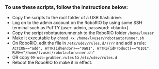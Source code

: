 ### To use these scripts, follow the instructions below:
- Copy the scripts to the root folder of a USB flash drive.
- Log on to the admin account on the RoboRIO by using some SSH terminal such as PuTTY (user: admin, password: \<blank\>)
- Copy the script robotautorunner.sh to the RoboRIO folder ``/home/lvuser``
- Make it executable by ``chmod +x /home/lvuser/robotautorunner.sh``
- On RoboRIO, edit the file in ``/etc/udev/rules.d/????`` and add a rule:
    ``ACTION=="add", ATTR(idVendor)=="0a81", ATTRS{idProduct}=="0101", RUN+="/home/lvuser/robotautorunner.sh"``
- OR copy ``99-usb-grabber.rules`` to ``/etc/udev/rules.d``
- Reboot the RoboRIO to make it in effect.
